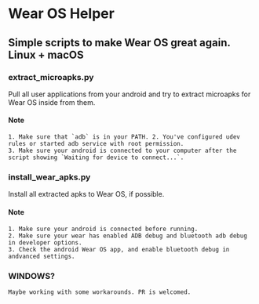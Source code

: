 # Wear OS Helper

## Simple scripts to make Wear OS great again. Linux + macOS

### extract_microapks.py

Pull all user applications from your android and try to extract microapks for Wear OS inside from them.

#### Note

    1. Make sure that `adb` is in your PATH. 2. You've configured udev rules or started adb service with root permission.
    3. Make sure your android is connected to your computer after the script showing `Waiting for device to connect...`.

### install_wear_apks.py

Install all extracted apks to Wear OS, if possible.

#### Note

    1. Make sure your android is connected before running.
    2. Make sure your wear has enabled ADB debug and bluetooth adb debug in developer options.
    3. Check the android Wear OS app, and enable bluetooth debug in andvanced settings.

### WINDOWS?

    Maybe working with some workarounds. PR is welcomed.
